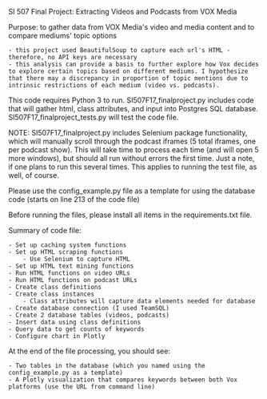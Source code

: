 SI 507 Final Project: Extracting Videos and Podcasts from VOX Media

Purpose: to gather data from VOX Media's video and media content and to compare mediums' topic options

	- this project used BeautifulSoup to capture each url's HTML - therefore, no API keys are necessary
	- this analysis can provide a basis to further explore how Vox decides to explore certain topics based on different mediums. I hypothesize that there may a discrepancy in proportion of topic mentions due to intrinsic restrictions of each medium (video vs. podcasts).

This code requires Python 3 to run. SI507F17_finalproject.py includes code that will gather html, class attributes, and input into Postgres SQL database. SI507F17_finalproject_tests.py will test the code file.

NOTE: SI507F17_finalproject.py includes Selenium package functionality, which will manually scroll through the podcast iframes (5 total iframes, one per podcast show). This will take time to process each time (and will open 5 more windows), but should all run without errors the first time. Just a note, if one plans to run this several times. This applies to running the test file, as well, of course.

Please use the config_example.py file as a template for using the database code (starts on line 213 of the code file)

Before running the files, please install all items in the requirements.txt file.

Summary of code file:

	- Set up caching system functions
	- Set up HTML scraping functions 
		- Use Selenium to capture HTML
	- Set up HTML text mining functions
	- Run HTML functions on video URLs
	- Run HTML functions on podcast URLs
	- Create class definitions
	- Create class instances
		- Class attributes will capture data elements needed for database
	- Create database connection (I used TeamSQL)
	- Create 2 database tables (videos, podcasts)
	- Insert data using class definitions
	- Query data to get counts of keywords
	- Configure chart in Plotly

At the end of the file processing, you should see:

	- Two tables in the database (which you named using the config_example.py as a template)
	- A Plotly visualization that compares keywords between both Vox platforms (use the URL from command line)